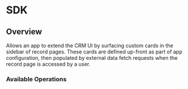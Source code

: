 # SDK

## Overview

Allows an app to extend the CRM UI by surfacing custom cards in the sidebar of record pages. These cards are defined up-front as part of app configuration, then populated by external data fetch requests when the record page is accessed by a user.

### Available Operations

